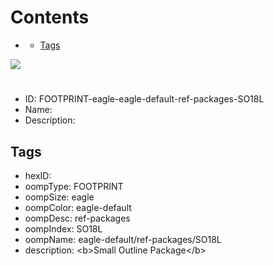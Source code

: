 



Contents
========

* [](#)
	* [Tags](#tags)
  
![][im]
# 

- ID: FOOTPRINT-eagle-eagle-default-ref-packages-SO18L
- Name: 
- Description: 

## Tags

- hexID: 
- oompType: FOOTPRINT
- oompSize: eagle
- oompColor: eagle-default
- oompDesc: ref-packages
- oompIndex: SO18L
- oompName: eagle-default/ref-packages/SO18L
- description: &lt;b&gt;Small Outline Package&lt;/b&gt;



[im]: image.png
